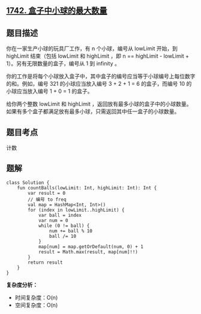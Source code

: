 ## [1742. 盒子中小球的最大数量](https://leetcode.cn/problems/maximum-number-of-balls-in-a-box/description/)

## 题目描述

你在一家生产小球的玩具厂工作，有 n 个小球，编号从 lowLimit 开始，到 highLimit 结束（包括 lowLimit 和 highLimit ，即 n == highLimit - lowLimit + 1）。另有无限数量的盒子，编号从 1 到 infinity 。

你的工作是将每个小球放入盒子中，其中盒子的编号应当等于小球编号上每位数字的和。例如，编号 321 的小球应当放入编号 3 + 2 + 1 = 6 的盒子，而编号 10 的小球应当放入编号 1 + 0 = 1 的盒子。

给你两个整数 lowLimit 和 highLimit ，返回放有最多小球的盒子中的小球数量。如果有多个盒子都满足放有最多小球，只需返回其中任一盒子的小球数量。

## 题目考点

计数

## 题解
 
```
class Solution {
    fun countBalls(lowLimit: Int, highLimit: Int): Int {
        var result = 0
        // 编号 to freq
        val map = HashMap<Int, Int>()
        for (index in lowLimit..highLimit) {
            var ball = index
            var num = 0
            while (0 != ball) {
                num += ball % 10
                ball /= 10
            }
            map[num] = map.getOrDefault(num, 0) + 1
            result = Math.max(result, map[num]!!)
        }
        return result
    }
}
```

**复杂度分析：**

- 时间复杂度：O(n)
- 空间复杂度：O(n) 
